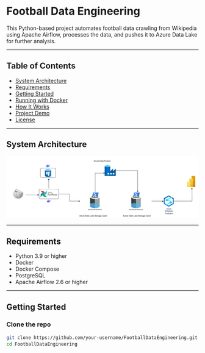 # Football Data Engineering

This Python-based project automates football data crawling from Wikipedia using Apache Airflow, processes the data, and pushes it to Azure Data Lake for further analysis.

---

## Table of Contents
- [System Architecture](#system-architecture)
- [Requirements](#requirements)
- [Getting Started](#getting-started)
- [Running with Docker](#running-with-docker)
- [How It Works](#how-it-works)
- [Project Demo](#project-demo)
- [License](#license)

---

## System Architecture

![System Architecture](system_architecture.png)

---

## Requirements

- Python 3.9 or higher
- Docker
- Docker Compose
- PostgreSQL
- Apache Airflow 2.6 or higher

---

## Getting Started

### Clone the repo

```bash
git clone https://github.com/your-username/FootballDataEngineering.git
cd FootballDataEngineering
